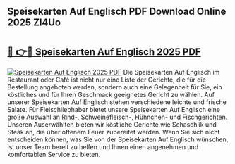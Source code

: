 ## Speisekarten Auf Englisch PDF Download Online 2025 Zl4Uo

# <h2><a href="http://gccb1b.nevu.top/?p=Speisekarten+Auf+Englisch">🔗 👉🔴 Speisekarten Auf Englisch 2025 PDF</a></h2>

[![Speisekarten Auf Englisch 2025 PDF](https://i.imgur.com/dBaPXMq.png)](http://gccb1b.nevu.top/?p=Speisekarten+Auf+Englisch)
Die Speisekarten Auf Englisch im Restaurant oder Café ist nicht nur eine Liste der Gerichte, die für die Bestellung angeboten werden, sondern auch eine Gelegenheit für Sie, ein köstliches und für Ihren Geschmack geeignetes Gericht zu wählen. Auf unserer Speisekarten Auf Englisch stehen verschiedene leichte und frische Salate. Für Fleischliebhaber bietet unsere Speisekarten Auf Englisch eine große Auswahl an Rind-, Schweinefleisch-, Hühnchen- und Fischgerichten. Unseren Auserwählten bieten wir köstliche Gerichte wie Schaschlik und Steak an, die über offenem Feuer zubereitet werden. Wenn Sie sich nicht entscheiden können, was Sie von der Speisekarten Auf Englisch wünschen, ist unser Team bereit zu helfen und Ihnen einen angenehmen und komfortablen Service zu bieten.
